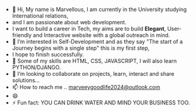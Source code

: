 - 👋 Hi, My name is Marvellous, I am currently in the University studying International relations,
-  and I am passionate about web development.
- I want to build a career in Tech, my aims are to build <strong>Elegant</strong>, User-friendly and Interactive website with a global outreach in mind.
- 👀 I’m interested in Self-Development and as they say "The start of a Journey begins with a single step" this is my first step,
-  I hope to finish successfully.
- 🌱 Some of my skills are  HTML, CSS, JAVASCRIPT, I will also learn PYTHON/DJANGO.
- 💞️ I’m looking to collaborate on projects, learn, interact and share solutions...
- 📫 How to reach me .. marveeygoodlife2024@outlook.com
- 😄  
- ⚡ Fun fact: YOU CAN DRINK WATER AND MIND YOUR BUSINESS TOO.

<!---
marveeygoodlife/marveeygoodlife is a ✨ special ✨ repository because its `README.md` (this file) appears on your GitHub profile.
You can click the Preview link to take a look at your changes.
--->
